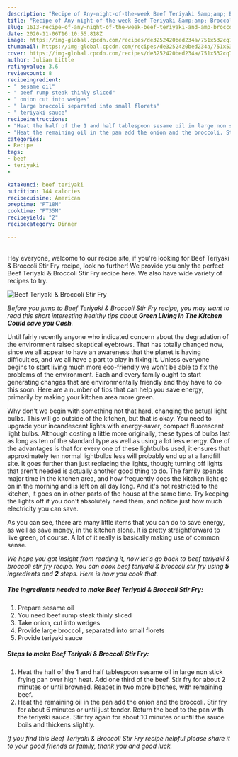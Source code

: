 ```yaml
---
description: "Recipe of Any-night-of-the-week Beef Teriyaki &amp;amp; Broccoli Stir Fry"
title: "Recipe of Any-night-of-the-week Beef Teriyaki &amp;amp; Broccoli Stir Fry"
slug: 1613-recipe-of-any-night-of-the-week-beef-teriyaki-and-amp-broccoli-stir-fry
date: 2020-11-06T16:10:55.818Z
image: https://img-global.cpcdn.com/recipes/de3252420bed234a/751x532cq70/beef-teriyaki-broccoli-stir-fry-recipe-main-photo.jpg
thumbnail: https://img-global.cpcdn.com/recipes/de3252420bed234a/751x532cq70/beef-teriyaki-broccoli-stir-fry-recipe-main-photo.jpg
cover: https://img-global.cpcdn.com/recipes/de3252420bed234a/751x532cq70/beef-teriyaki-broccoli-stir-fry-recipe-main-photo.jpg
author: Julian Little
ratingvalue: 3.6
reviewcount: 8
recipeingredient:
- " sesame oil"
- " beef rump steak thinly sliced"
- " onion cut into wedges"
- " large broccoli separated into small florets"
- " teriyaki sauce"
recipeinstructions:
- "Heat the half of the 1 and half tablespoon sesame oil in large non stick frying pan over high heat. Add one third of the beef. Stir fry for about 2 minutes or until browned. Reapet in two more batches, with remaining beef."
- "Heat the remaining oil in the pan add the onion and the broccoli. Stir fry for about 6 minutes or until just tender. Return the beef to the pan with the teriyaki sauce. Stir fry again for about 10 minutes or until the sauce boils and thickens slightly."
categories:
- Recipe
tags:
- beef
- teriyaki
- 

katakunci: beef teriyaki  
nutrition: 144 calories
recipecuisine: American
preptime: "PT18M"
cooktime: "PT35M"
recipeyield: "2"
recipecategory: Dinner

---
```

<br>
Hey everyone, welcome to our recipe site, if you're looking for Beef Teriyaki &amp; Broccoli Stir Fry recipe, look no further! We provide you only the perfect Beef Teriyaki &amp; Broccoli Stir Fry recipe here. We also have wide variety of recipes to try.
<br>


![Beef Teriyaki &amp; Broccoli Stir Fry](https://img-global.cpcdn.com/recipes/de3252420bed234a/751x532cq70/beef-teriyaki-broccoli-stir-fry-recipe-main-photo.jpg)

<i>Before you jump to Beef Teriyaki &amp; Broccoli Stir Fry recipe, you may want to read this short interesting healthy tips about 
<strong>Green Living In The Kitchen Could save you Cash</strong>.</i>
</br>

Until fairly recently anyone who indicated concern about the degradation of the environment raised skeptical eyebrows. That has totally changed now, since we all appear to have an awareness that the planet is having difficulties, and we all have a part to play in fixing it. Unless everyone begins to start living much more eco-friendly we won't be able to fix the problems of the environment. Each and every family ought to start generating changes that are environmentally friendly and they have to do this soon. Here are a number of tips that can help you save energy, primarily by making your kitchen area more green.

Why don't we begin with something not that hard, changing the actual light bulbs. This will go outside of the kitchen, but that is okay. You need to upgrade your incandescent lights with energy-saver, compact fluorescent light bulbs. Although costing a little more originally, these types of bulbs last as long as ten of the standard type as well as using a lot less energy. One of the advantages is that for every one of these lightbulbs used, it ensures that approximately ten normal lightbulbs less will probably end up at a landfill site. It goes further than just replacing the lights, though; turning off lights that aren't needed is actually another good thing to do. The family spends major time in the kitchen area, and how frequently does the kitchen light go on in the morning and is left on all day long. And it's not restricted to the kitchen, it goes on in other parts of the house at the same time. Try keeping the lights off if you don't absolutely need them, and notice just how much electricity you can save.

As you can see, there are many little items that you can do to save energy, as well as save money, in the kitchen alone. It is pretty straightforward to live green, of course. A lot of it really is basically making use of common sense.


<i>We hope you got insight from reading it, now let's go back to beef teriyaki &amp; broccoli stir fry recipe. You can cook beef teriyaki &amp; broccoli stir fry using <strong>5</strong> ingredients and <strong>2</strong> steps. Here is how you cook that.
</i>

##### The ingredients needed to make Beef Teriyaki &amp; Broccoli Stir Fry:

1. Prepare  sesame oil
1. You need  beef rump steak thinly sliced
1. Take  onion, cut into wedges
1. Provide  large broccoli, separated into small florets
1. Provide  teriyaki sauce


##### Steps to make Beef Teriyaki &amp; Broccoli Stir Fry:

1. Heat the half of the 1 and half tablespoon sesame oil in large non stick frying pan over high heat. Add one third of the beef. Stir fry for about 2 minutes or until browned. Reapet in two more batches, with remaining beef.
1. Heat the remaining oil in the pan add the onion and the broccoli. Stir fry for about 6 minutes or until just tender. Return the beef to the pan with the teriyaki sauce. Stir fry again for about 10 minutes or until the sauce boils and thickens slightly.


<i>If you find this Beef Teriyaki &amp; Broccoli Stir Fry recipe helpful please share it to your good friends or family, thank you and good luck.</i>
